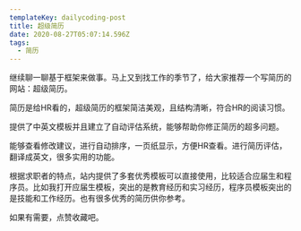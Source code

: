 ```yaml
---
templateKey: dailycoding-post
title: 超级简历
date: 2020-08-27T05:07:14.596Z
tags:
  - 简历
---
```

继续聊一聊基于框架来做事。马上又到找工作的季节了，给大家推荐一个写简历的网站：超级简历。

简历是给HR看的，超级简历的框架简洁美观，且结构清晰，符合HR的阅读习惯。

提供了中英文模板并且建立了自动评估系统，能够帮助你修正简历的超多问题。

能够查看修改建议，进行自动排序，一页纸显示，方便HR查看。进行简历评估，翻译成英文，很多实用的功能。

根据求职者的特点，站内提供了多套优秀模板可以直接使用，比较适合应届生和程序员。比如我打开应届生模板，突出的是教育经历和实习经历，程序员模板突出的是技能和工作经历。也有很多优秀的简历供你参考。

如果有需要，点赞收藏吧。
